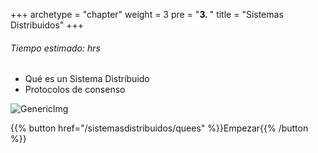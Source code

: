 +++
archetype = "chapter"
weight = 3
pre = "<b>3. </b>"
title = "Sistemas Distribuidos"
+++

###### Tiempo estimado: hrs 

- Qué es un Sistema Distribuido
- Protocolos de consenso

![GenericImg](https://www.chainalysis.com/wp-content/uploads/2022/02/bloggraphic-blockchains-01-1.png?width=250px&classes=center) 

{{% button href="/sistemasdistribuidos/quees" %}}Empezar{{% /button %}}